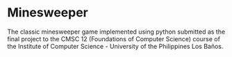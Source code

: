 # Minesweeper
The classic minesweeper game implemented using python submitted as the final project to the CMSC 12 (Foundations of Computer Science) course of the Institute of Computer Science - University of the Philippines Los Baños.
